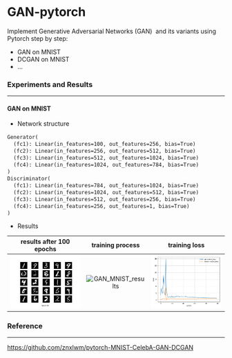# GAN-pytorch
Implement Generative Adversarial Networks (GAN)  and its variants using Pytorch step by step:

* GAN on MNIST
* DCGAN on MNIST
* ...



### Experiments and Results

---

#### GAN on MNIST

* Network structure

```Cmd
Generator(
  (fc1): Linear(in_features=100, out_features=256, bias=True)
  (fc2): Linear(in_features=256, out_features=512, bias=True)
  (fc3): Linear(in_features=512, out_features=1024, bias=True)
  (fc4): Linear(in_features=1024, out_features=784, bias=True)
)
Discriminator(
  (fc1): Linear(in_features=784, out_features=1024, bias=True)
  (fc2): Linear(in_features=1024, out_features=512, bias=True)
  (fc3): Linear(in_features=512, out_features=256, bias=True)
  (fc4): Linear(in_features=256, out_features=1, bias=True)
)

```

* Results

|           results after 100 epochs            |                   training process                    |                  training loss                  |
| :-------------------------------------------: | :---------------------------------------------------: | :---------------------------------------------: |
| ![GAN_MNIST_100](./results/GAN_MNIST_100.png) | ![GAN_MNIST_results](./results/GAN_MNIST_results.gif) | ![GAN_MNIST_loss](./results/GAN_MNIST_loss.png) |



### Reference

---

https://github.com/znxlwm/pytorch-MNIST-CelebA-GAN-DCGAN



